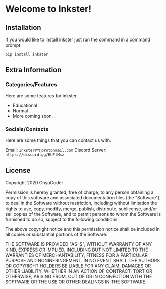 # Welcome to Inkster!

## Installation

If you would like to install inkster just run the command in a command prompt:

```bash
pip install inkster
```

## Extra Information

### Categories/Features

Here are some features for inkster.

- Educational
- Normal
- More coming soon.

### Socials/Contacts

Here are some things that you can contact us with.

Email: `InksterPY@protonmail.com`
Discord Server: `https://discord.gg/HUFtMsz`

## License

Copyright 2020 OnyoCoder

Permission is hereby granted, free of charge, to any person obtaining a copy of this software and associated documentation files (the "Software"), to deal in the Software without restriction, including without limitation the rights to use, copy, modify, merge, publish, distribute, sublicense, and/or sell copies of the Software, and to permit persons to whom the Software is furnished to do so, subject to the following conditions:

The above copyright notice and this permission notice shall be included in all copies or substantial portions of the Software.

THE SOFTWARE IS PROVIDED "AS IS", WITHOUT WARRANTY OF ANY KIND, EXPRESS OR IMPLIED, INCLUDING BUT NOT LIMITED TO THE WARRANTIES OF MERCHANTABILITY, FITNESS FOR A PARTICULAR PURPOSE AND NONINFRINGEMENT. IN NO EVENT SHALL THE AUTHORS OR COPYRIGHT HOLDERS BE LIABLE FOR ANY CLAIM, DAMAGES OR OTHER LIABILITY, WHETHER IN AN ACTION OF CONTRACT, TORT OR OTHERWISE, ARISING FROM, OUT OF OR IN CONNECTION WITH THE SOFTWARE OR THE USE OR OTHER DEALINGS IN THE SOFTWARE.
